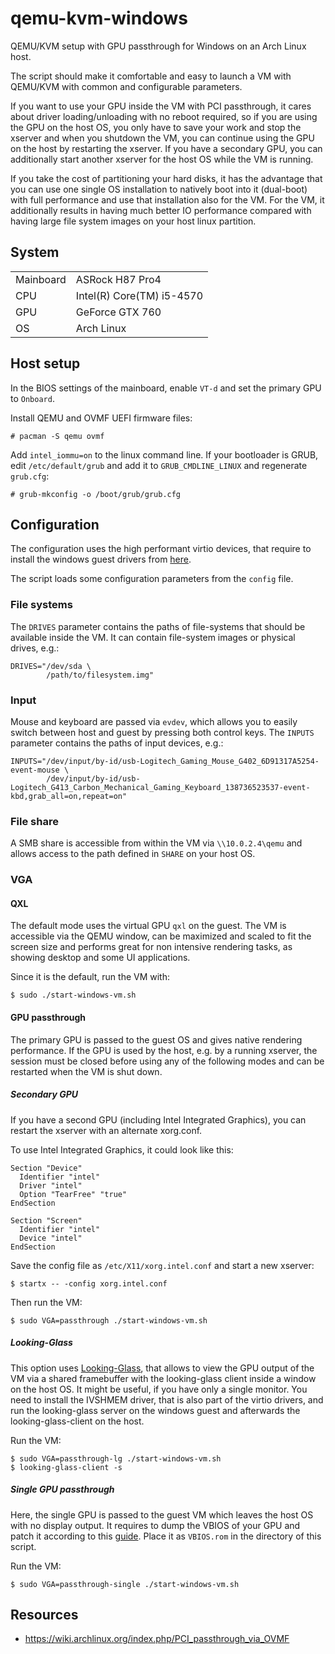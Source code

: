 # qemu-kvm-windows

QEMU/KVM setup with GPU passthrough for Windows on an Arch Linux host.

The script should make it comfortable and easy to launch a VM with QEMU/KVM with common and configurable parameters.

If you want to use your GPU inside the VM with PCI passthrough, it cares about driver loading/unloading with no reboot required, so if you are using the GPU on the host OS, you only have to save your work and stop the xserver and when you shutdown the VM, you can continue using the GPU on the host by restarting the xserver. If you have a secondary GPU, you can additionally start another xserver for the host OS while the VM is running.

If you take the cost of partitioning your hard disks, it has the advantage that you can use one single OS installation to natively boot into it (dual-boot) with full performance and use that installation also for the VM. For the VM, it additionally results in having much better IO performance compared with having large file system images on your host linux partition.

## System

|          |                            |
|----------|----------------------------|
|Mainboard | ASRock H87 Pro4            |
|CPU       | Intel(R) Core(TM) i5-4570  |
|GPU       | GeForce GTX 760            |
|OS        | Arch Linux                 |

## Host setup

In the BIOS settings of the mainboard, enable `VT-d` and set the primary GPU to `Onboard`.

Install QEMU and OVMF UEFI firmware files:

    # pacman -S qemu ovmf

Add `intel_iommu=on` to the linux command line. If your bootloader is GRUB, edit `/etc/default/grub` and add it to `GRUB_CMDLINE_LINUX` and regenerate `grub.cfg`:

    # grub-mkconfig -o /boot/grub/grub.cfg

## Configuration

The configuration uses the high performant virtio devices, that require to install the windows guest drivers from [here](https://fedorapeople.org/groups/virt/virtio-win/direct-downloads/stable-virtio/virtio-win.iso).

The script loads some configuration parameters from the `config` file.

### File systems

The `DRIVES` parameter contains the paths of file-systems that should be available inside the VM. It can contain file-system images or physical drives, e.g.:

    DRIVES="/dev/sda \
            /path/to/filesystem.img"

### Input

Mouse and keyboard are passed via `evdev`, which allows you to easily switch between host and guest by pressing both control keys. The `INPUTS` parameter contains the paths of input devices, e.g.:

    INPUTS="/dev/input/by-id/usb-Logitech_Gaming_Mouse_G402_6D91317A5254-event-mouse \
            /dev/input/by-id/usb-Logitech_G413_Carbon_Mechanical_Gaming_Keyboard_138736523537-event-kbd,grab_all=on,repeat=on"

### File share

A SMB share is accessible from within the VM via ``\\10.0.2.4\qemu`` and allows access to the path defined in `SHARE` on your host OS.

### VGA

#### QXL

The default mode uses the virtual GPU `qxl` on the guest. The VM is accessible via the QEMU window, can be maximized and scaled to fit the screen size and performs great for non intensive rendering tasks, as showing desktop and some UI applications.

Since it is the default, run the VM with:

    $ sudo ./start-windows-vm.sh

#### GPU passthrough

The primary GPU is passed to the guest OS and gives native rendering performance. If the GPU is used by the host, e.g. by a running xserver, the session must be closed before using any of the following modes and can be restarted when the VM is shut down.

##### Secondary GPU

If you have a second GPU (including Intel Integrated Graphics), you can restart the xserver with an alternate xorg.conf.

To use Intel Integrated Graphics, it could look like this:

    Section "Device"
      Identifier "intel"
      Driver "intel"
      Option "TearFree" "true"
    EndSection

    Section "Screen"
      Identifier "intel"
      Device "intel"
    EndSection

Save the config file as `/etc/X11/xorg.intel.conf` and start a new xserver:

    $ startx -- -config xorg.intel.conf

Then run the VM:

    $ sudo VGA=passthrough ./start-windows-vm.sh

##### Looking-Glass

This option uses [Looking-Glass](https://looking-glass.hostfission.com), that allows to view the GPU output of the VM via a shared framebuffer with the looking-glass client inside a window on the host OS. It might be useful, if you have only a single monitor. You need to install the IVSHMEM driver, that is also part of the virtio drivers, and run the looking-glass server on the windows guest and afterwards the looking-glass-client on the host.

Run the VM:

    $ sudo VGA=passthrough-lg ./start-windows-vm.sh
    $ looking-glass-client -s

##### Single GPU passthrough

Here, the single GPU is passed to the guest VM which leaves the host OS with no display output. It requires to dump the VBIOS of your GPU and patch it according to this [guide](https://gitlab.com/YuriAlek/vfio/-/wikis/vbios). Place it as `VBIOS.rom` in the directory of this script.

Run the VM:

    $ sudo VGA=passthrough-single ./start-windows-vm.sh

## Resources

- https://wiki.archlinux.org/index.php/PCI_passthrough_via_OVMF
